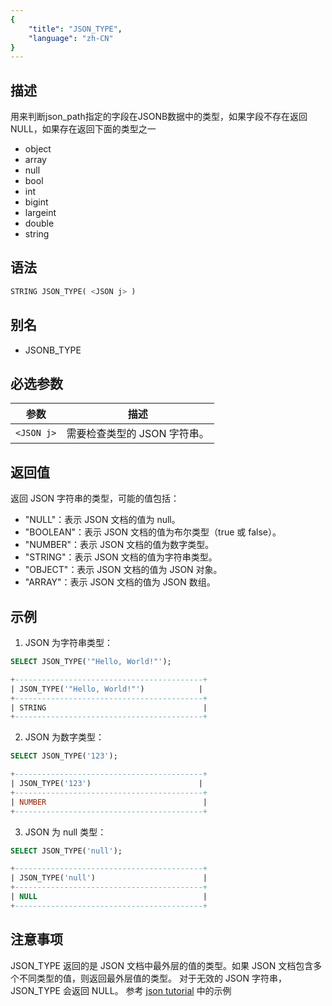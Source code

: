 ```yaml
---
{
    "title": "JSON_TYPE",
    "language": "zh-CN"
}
---
```


<!-- 
Licensed to the Apache Software Foundation (ASF) under one
or more contributor license agreements.  See the NOTICE file
distributed with this work for additional information
regarding copyright ownership.  The ASF licenses this file
to you under the Apache License, Version 2.0 (the
"License"); you may not use this file except in compliance
with the License.  You may obtain a copy of the License at

  http://www.apache.org/licenses/LICENSE-2.0

Unless required by applicable law or agreed to in writing,
software distributed under the License is distributed on an
"AS IS" BASIS, WITHOUT WARRANTIES OR CONDITIONS OF ANY
KIND, either express or implied.  See the License for the
specific language governing permissions and limitations
under the License.
-->



## 描述

用来判断json_path指定的字段在JSONB数据中的类型，如果字段不存在返回NULL，如果存在返回下面的类型之一

- object
- array
- null
- bool
- int
- bigint
- largeint
- double
- string

## 语法

```sql
STRING JSON_TYPE( <JSON j> )
```

## 别名

- JSONB_TYPE

## 必选参数

| 参数 | 描述 |
|------|------|
| `<JSON j>` | 需要检查类型的 JSON 字符串。 |


## 返回值
返回 JSON 字符串的类型，可能的值包括：
- "NULL"：表示 JSON 文档的值为 null。
- "BOOLEAN"：表示 JSON 文档的值为布尔类型（true 或 false）。
- "NUMBER"：表示 JSON 文档的值为数字类型。
- "STRING"：表示 JSON 文档的值为字符串类型。
- "OBJECT"：表示 JSON 文档的值为 JSON 对象。
- "ARRAY"：表示 JSON 文档的值为 JSON 数组。

## 示例
1. JSON 为字符串类型：

```sql
SELECT JSON_TYPE('"Hello, World!"');
```

```sql
+------------------------------------------+
| JSON_TYPE('"Hello, World!"')            |
+------------------------------------------+
| STRING                                   |
+------------------------------------------+
```

2. JSON 为数字类型：

```sql
SELECT JSON_TYPE('123');
```
```sql
+------------------------------------------+
| JSON_TYPE('123')                        |
+------------------------------------------+
| NUMBER                                   |
+------------------------------------------+
```
3. JSON 为 null 类型：
```sql
SELECT JSON_TYPE('null');
```
```sql
+------------------------------------------+
| JSON_TYPE('null')                        |
+------------------------------------------+
| NULL                                     |
+------------------------------------------+
```
## 注意事项

JSON_TYPE 返回的是 JSON 文档中最外层的值的类型。如果 JSON 文档包含多个不同类型的值，则返回最外层值的类型。
对于无效的 JSON 字符串，JSON_TYPE 会返回 NULL。
参考 [json tutorial](../../sql-reference/Data-Types/JSON.md) 中的示例



